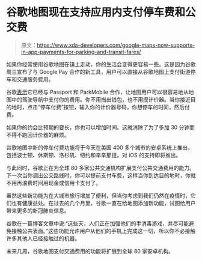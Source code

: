 # 谷歌地图现在支持应用内支付停车费和公交费

> 原文：<https://www.xda-developers.com/google-maps-now-supports-in-app-payments-for-parking-and-transit-fares/>

如果你经常使用谷歌地图在镇上走动，你的生活会变得更容易一些。这是因为谷歌周三宣布了与 Google Pay 合作的新工具，用户可以直接从谷歌地图上支付街道停车和交通服务费用。

谷歌[表示](https://blog.google/products/maps/more-ways-pay-parking-and-transit/)它已经与 Passport 和 ParkMobile 合作，让地图用户可以很容易地从地图中的驾驶导航中支付你的费用。你不用掏出钱包，也不用摸计价器。当你接近目的地时，点击“停车付费”按钮，输入你的计价器号码，你想停车的时间，然后付费。

如果你的约会比预期的要长，你也可以增加时间。这就消除了为了多加 30 分钟而不得不跑回计价器的麻烦。

谷歌地图中新的停车付费功能将于今天在美国 400 多个城市的安卓系统上推出，包括波士顿、休斯顿、洛杉矶、纽约和辛辛那提。对 iOS 的支持即将推出。

与此同时，谷歌正在为全球 80 多家公共交通机构扩展支付公共交通费用的能力。下一次当你调出公交路线时，你可以提前支付车费，这样当你到达目的地时，你就不用再浪费时间用现金或信用卡支付了。

虽然这些新功能为在大城市旅行增加了便利，但当你考虑到我们仍然在疫情时，它们也有健康益处。在过去的几个月里，谷歌一直在给地图添加新功能，试图给用户带来更多的新冠肺炎信息。

谷歌在一篇博客文章中说:“这些天，人们正在加强他们的手消毒游戏，并尽可能避免接触公共表面。”这些功能允许用户从他们的手机上完成这一切，所以你不必接触许多其他人已经接触过的机器。

未来几周，谷歌地图支付交通费用的功能将扩展到全球 80 家安卓机构。